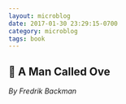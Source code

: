 ```yaml
---
layout: microblog
date: 2017-01-30 23:29:15-0700
category: microblog
tags: book
---
```

## 📖 A Man Called Ove
*By Fredrik Backman*
